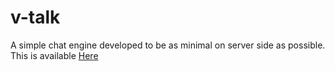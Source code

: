 # v-talk
A simple chat engine developed to be as minimal on server side as possible. This is available <a href="#"> Here </a>

